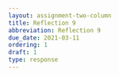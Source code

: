 ```yaml
---
layout: assignment-two-column
title: Reflection 9
abbreviation: Reflection 9
due_date: 2021-03-11
ordering: 1
draft: 1
type: response
---
```

